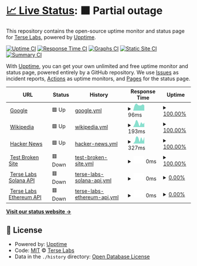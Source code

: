 # [📈 Live Status](https://status.terselabs.com): <!--live status--> **🟧 Partial outage**

This repository contains the open-source uptime monitor and status page for [Terse Labs](https://terselabs.com), powered by [Upptime](https://github.com/upptime/upptime).

[![Uptime CI](https://github.com/TerseLabs/status/workflows/Uptime%20CI/badge.svg)](https://github.com/TerseLabs/status/actions?query=workflow%3A%22Uptime+CI%22)
[![Response Time CI](https://github.com/TerseLabs/status/workflows/Response%20Time%20CI/badge.svg)](https://github.com/TerseLabs/status/actions?query=workflow%3A%22Response+Time+CI%22)
[![Graphs CI](https://github.com/TerseLabs/status/workflows/Graphs%20CI/badge.svg)](https://github.com/TerseLabs/status/actions?query=workflow%3A%22Graphs+CI%22)
[![Static Site CI](https://github.com/TerseLabs/status/workflows/Static%20Site%20CI/badge.svg)](https://github.com/TerseLabs/status/actions?query=workflow%3A%22Static+Site+CI%22)
[![Summary CI](https://github.com/TerseLabs/status/workflows/Summary%20CI/badge.svg)](https://github.com/TerseLabs/status/actions?query=workflow%3A%22Summary+CI%22)

With [Upptime](https://upptime.js.org), you can get your own unlimited and free uptime monitor and status page, powered entirely by a GitHub repository. We use [Issues](https://github.com/TerseLabs/status/issues) as incident reports, [Actions](https://github.com/TerseLabs/status/actions) as uptime monitors, and [Pages](https://status.terselabs.com) for the status page.

<!--start: status pages-->
<!-- This summary is generated by Upptime (https://github.com/upptime/upptime) -->
<!-- Do not edit this manually, your changes will be overwritten -->
<!-- prettier-ignore -->
| URL | Status | History | Response Time | Uptime |
| --- | ------ | ------- | ------------- | ------ |
| <img alt="" src="https://icons.duckduckgo.com/ip3/www.google.com.ico" height="13"> [Google](https://www.google.com) | 🟩 Up | [google.yml](https://github.com/TerseLabs/status/commits/HEAD/history/google.yml) | <details><summary><img alt="Response time graph" src="./graphs/google/response-time-week.png" height="20"> 96ms</summary><br><a href="https://status.terselabs.com/history/google"><img alt="Response time 123" src="https://img.shields.io/endpoint?url=https%3A%2F%2Fraw.githubusercontent.com%2FTerseLabs%2Fstatus%2FHEAD%2Fapi%2Fgoogle%2Fresponse-time.json"></a><br><a href="https://status.terselabs.com/history/google"><img alt="24-hour response time 120" src="https://img.shields.io/endpoint?url=https%3A%2F%2Fraw.githubusercontent.com%2FTerseLabs%2Fstatus%2FHEAD%2Fapi%2Fgoogle%2Fresponse-time-day.json"></a><br><a href="https://status.terselabs.com/history/google"><img alt="7-day response time 96" src="https://img.shields.io/endpoint?url=https%3A%2F%2Fraw.githubusercontent.com%2FTerseLabs%2Fstatus%2FHEAD%2Fapi%2Fgoogle%2Fresponse-time-week.json"></a><br><a href="https://status.terselabs.com/history/google"><img alt="30-day response time 97" src="https://img.shields.io/endpoint?url=https%3A%2F%2Fraw.githubusercontent.com%2FTerseLabs%2Fstatus%2FHEAD%2Fapi%2Fgoogle%2Fresponse-time-month.json"></a><br><a href="https://status.terselabs.com/history/google"><img alt="1-year response time 105" src="https://img.shields.io/endpoint?url=https%3A%2F%2Fraw.githubusercontent.com%2FTerseLabs%2Fstatus%2FHEAD%2Fapi%2Fgoogle%2Fresponse-time-year.json"></a></details> | <details><summary><a href="https://status.terselabs.com/history/google">100.00%</a></summary><a href="https://status.terselabs.com/history/google"><img alt="All-time uptime 100.00%" src="https://img.shields.io/endpoint?url=https%3A%2F%2Fraw.githubusercontent.com%2FTerseLabs%2Fstatus%2FHEAD%2Fapi%2Fgoogle%2Fuptime.json"></a><br><a href="https://status.terselabs.com/history/google"><img alt="24-hour uptime 100.00%" src="https://img.shields.io/endpoint?url=https%3A%2F%2Fraw.githubusercontent.com%2FTerseLabs%2Fstatus%2FHEAD%2Fapi%2Fgoogle%2Fuptime-day.json"></a><br><a href="https://status.terselabs.com/history/google"><img alt="7-day uptime 100.00%" src="https://img.shields.io/endpoint?url=https%3A%2F%2Fraw.githubusercontent.com%2FTerseLabs%2Fstatus%2FHEAD%2Fapi%2Fgoogle%2Fuptime-week.json"></a><br><a href="https://status.terselabs.com/history/google"><img alt="30-day uptime 100.00%" src="https://img.shields.io/endpoint?url=https%3A%2F%2Fraw.githubusercontent.com%2FTerseLabs%2Fstatus%2FHEAD%2Fapi%2Fgoogle%2Fuptime-month.json"></a><br><a href="https://status.terselabs.com/history/google"><img alt="1-year uptime 99.99%" src="https://img.shields.io/endpoint?url=https%3A%2F%2Fraw.githubusercontent.com%2FTerseLabs%2Fstatus%2FHEAD%2Fapi%2Fgoogle%2Fuptime-year.json"></a></details>
| <img alt="" src="https://icons.duckduckgo.com/ip3/en.wikipedia.org.ico" height="13"> [Wikipedia](https://en.wikipedia.org) | 🟩 Up | [wikipedia.yml](https://github.com/TerseLabs/status/commits/HEAD/history/wikipedia.yml) | <details><summary><img alt="Response time graph" src="./graphs/wikipedia/response-time-week.png" height="20"> 193ms</summary><br><a href="https://status.terselabs.com/history/wikipedia"><img alt="Response time 223" src="https://img.shields.io/endpoint?url=https%3A%2F%2Fraw.githubusercontent.com%2FTerseLabs%2Fstatus%2FHEAD%2Fapi%2Fwikipedia%2Fresponse-time.json"></a><br><a href="https://status.terselabs.com/history/wikipedia"><img alt="24-hour response time 191" src="https://img.shields.io/endpoint?url=https%3A%2F%2Fraw.githubusercontent.com%2FTerseLabs%2Fstatus%2FHEAD%2Fapi%2Fwikipedia%2Fresponse-time-day.json"></a><br><a href="https://status.terselabs.com/history/wikipedia"><img alt="7-day response time 193" src="https://img.shields.io/endpoint?url=https%3A%2F%2Fraw.githubusercontent.com%2FTerseLabs%2Fstatus%2FHEAD%2Fapi%2Fwikipedia%2Fresponse-time-week.json"></a><br><a href="https://status.terselabs.com/history/wikipedia"><img alt="30-day response time 273" src="https://img.shields.io/endpoint?url=https%3A%2F%2Fraw.githubusercontent.com%2FTerseLabs%2Fstatus%2FHEAD%2Fapi%2Fwikipedia%2Fresponse-time-month.json"></a><br><a href="https://status.terselabs.com/history/wikipedia"><img alt="1-year response time 229" src="https://img.shields.io/endpoint?url=https%3A%2F%2Fraw.githubusercontent.com%2FTerseLabs%2Fstatus%2FHEAD%2Fapi%2Fwikipedia%2Fresponse-time-year.json"></a></details> | <details><summary><a href="https://status.terselabs.com/history/wikipedia">100.00%</a></summary><a href="https://status.terselabs.com/history/wikipedia"><img alt="All-time uptime 100.00%" src="https://img.shields.io/endpoint?url=https%3A%2F%2Fraw.githubusercontent.com%2FTerseLabs%2Fstatus%2FHEAD%2Fapi%2Fwikipedia%2Fuptime.json"></a><br><a href="https://status.terselabs.com/history/wikipedia"><img alt="24-hour uptime 100.00%" src="https://img.shields.io/endpoint?url=https%3A%2F%2Fraw.githubusercontent.com%2FTerseLabs%2Fstatus%2FHEAD%2Fapi%2Fwikipedia%2Fuptime-day.json"></a><br><a href="https://status.terselabs.com/history/wikipedia"><img alt="7-day uptime 100.00%" src="https://img.shields.io/endpoint?url=https%3A%2F%2Fraw.githubusercontent.com%2FTerseLabs%2Fstatus%2FHEAD%2Fapi%2Fwikipedia%2Fuptime-week.json"></a><br><a href="https://status.terselabs.com/history/wikipedia"><img alt="30-day uptime 100.00%" src="https://img.shields.io/endpoint?url=https%3A%2F%2Fraw.githubusercontent.com%2FTerseLabs%2Fstatus%2FHEAD%2Fapi%2Fwikipedia%2Fuptime-month.json"></a><br><a href="https://status.terselabs.com/history/wikipedia"><img alt="1-year uptime 100.00%" src="https://img.shields.io/endpoint?url=https%3A%2F%2Fraw.githubusercontent.com%2FTerseLabs%2Fstatus%2FHEAD%2Fapi%2Fwikipedia%2Fuptime-year.json"></a></details>
| <img alt="" src="https://icons.duckduckgo.com/ip3/news.ycombinator.com.ico" height="13"> [Hacker News](https://news.ycombinator.com) | 🟩 Up | [hacker-news.yml](https://github.com/TerseLabs/status/commits/HEAD/history/hacker-news.yml) | <details><summary><img alt="Response time graph" src="./graphs/hacker-news/response-time-week.png" height="20"> 327ms</summary><br><a href="https://status.terselabs.com/history/hacker-news"><img alt="Response time 343" src="https://img.shields.io/endpoint?url=https%3A%2F%2Fraw.githubusercontent.com%2FTerseLabs%2Fstatus%2FHEAD%2Fapi%2Fhacker-news%2Fresponse-time.json"></a><br><a href="https://status.terselabs.com/history/hacker-news"><img alt="24-hour response time 446" src="https://img.shields.io/endpoint?url=https%3A%2F%2Fraw.githubusercontent.com%2FTerseLabs%2Fstatus%2FHEAD%2Fapi%2Fhacker-news%2Fresponse-time-day.json"></a><br><a href="https://status.terselabs.com/history/hacker-news"><img alt="7-day response time 327" src="https://img.shields.io/endpoint?url=https%3A%2F%2Fraw.githubusercontent.com%2FTerseLabs%2Fstatus%2FHEAD%2Fapi%2Fhacker-news%2Fresponse-time-week.json"></a><br><a href="https://status.terselabs.com/history/hacker-news"><img alt="30-day response time 322" src="https://img.shields.io/endpoint?url=https%3A%2F%2Fraw.githubusercontent.com%2FTerseLabs%2Fstatus%2FHEAD%2Fapi%2Fhacker-news%2Fresponse-time-month.json"></a><br><a href="https://status.terselabs.com/history/hacker-news"><img alt="1-year response time 353" src="https://img.shields.io/endpoint?url=https%3A%2F%2Fraw.githubusercontent.com%2FTerseLabs%2Fstatus%2FHEAD%2Fapi%2Fhacker-news%2Fresponse-time-year.json"></a></details> | <details><summary><a href="https://status.terselabs.com/history/hacker-news">100.00%</a></summary><a href="https://status.terselabs.com/history/hacker-news"><img alt="All-time uptime 99.93%" src="https://img.shields.io/endpoint?url=https%3A%2F%2Fraw.githubusercontent.com%2FTerseLabs%2Fstatus%2FHEAD%2Fapi%2Fhacker-news%2Fuptime.json"></a><br><a href="https://status.terselabs.com/history/hacker-news"><img alt="24-hour uptime 100.00%" src="https://img.shields.io/endpoint?url=https%3A%2F%2Fraw.githubusercontent.com%2FTerseLabs%2Fstatus%2FHEAD%2Fapi%2Fhacker-news%2Fuptime-day.json"></a><br><a href="https://status.terselabs.com/history/hacker-news"><img alt="7-day uptime 100.00%" src="https://img.shields.io/endpoint?url=https%3A%2F%2Fraw.githubusercontent.com%2FTerseLabs%2Fstatus%2FHEAD%2Fapi%2Fhacker-news%2Fuptime-week.json"></a><br><a href="https://status.terselabs.com/history/hacker-news"><img alt="30-day uptime 100.00%" src="https://img.shields.io/endpoint?url=https%3A%2F%2Fraw.githubusercontent.com%2FTerseLabs%2Fstatus%2FHEAD%2Fapi%2Fhacker-news%2Fuptime-month.json"></a><br><a href="https://status.terselabs.com/history/hacker-news"><img alt="1-year uptime 99.89%" src="https://img.shields.io/endpoint?url=https%3A%2F%2Fraw.githubusercontent.com%2FTerseLabs%2Fstatus%2FHEAD%2Fapi%2Fhacker-news%2Fuptime-year.json"></a></details>
| <img alt="" src="https://icons.duckduckgo.com/ip3/thissitedoesnotexist.koj.co.ico" height="13"> [Test Broken Site](https://thissitedoesnotexist.koj.co) | 🟥 Down | [test-broken-site.yml](https://github.com/TerseLabs/status/commits/HEAD/history/test-broken-site.yml) | <details><summary><img alt="Response time graph" src="./graphs/test-broken-site/response-time-week.png" height="20"> 0ms</summary><br><a href="https://status.terselabs.com/history/test-broken-site"><img alt="Response time 0" src="https://img.shields.io/endpoint?url=https%3A%2F%2Fraw.githubusercontent.com%2FTerseLabs%2Fstatus%2FHEAD%2Fapi%2Ftest-broken-site%2Fresponse-time.json"></a><br><a href="https://status.terselabs.com/history/test-broken-site"><img alt="24-hour response time 0" src="https://img.shields.io/endpoint?url=https%3A%2F%2Fraw.githubusercontent.com%2FTerseLabs%2Fstatus%2FHEAD%2Fapi%2Ftest-broken-site%2Fresponse-time-day.json"></a><br><a href="https://status.terselabs.com/history/test-broken-site"><img alt="7-day response time 0" src="https://img.shields.io/endpoint?url=https%3A%2F%2Fraw.githubusercontent.com%2FTerseLabs%2Fstatus%2FHEAD%2Fapi%2Ftest-broken-site%2Fresponse-time-week.json"></a><br><a href="https://status.terselabs.com/history/test-broken-site"><img alt="30-day response time 0" src="https://img.shields.io/endpoint?url=https%3A%2F%2Fraw.githubusercontent.com%2FTerseLabs%2Fstatus%2FHEAD%2Fapi%2Ftest-broken-site%2Fresponse-time-month.json"></a><br><a href="https://status.terselabs.com/history/test-broken-site"><img alt="1-year response time 0" src="https://img.shields.io/endpoint?url=https%3A%2F%2Fraw.githubusercontent.com%2FTerseLabs%2Fstatus%2FHEAD%2Fapi%2Ftest-broken-site%2Fresponse-time-year.json"></a></details> | <details><summary><a href="https://status.terselabs.com/history/test-broken-site">100.00%</a></summary><a href="https://status.terselabs.com/history/test-broken-site"><img alt="All-time uptime 100.00%" src="https://img.shields.io/endpoint?url=https%3A%2F%2Fraw.githubusercontent.com%2FTerseLabs%2Fstatus%2FHEAD%2Fapi%2Ftest-broken-site%2Fuptime.json"></a><br><a href="https://status.terselabs.com/history/test-broken-site"><img alt="24-hour uptime 100.00%" src="https://img.shields.io/endpoint?url=https%3A%2F%2Fraw.githubusercontent.com%2FTerseLabs%2Fstatus%2FHEAD%2Fapi%2Ftest-broken-site%2Fuptime-day.json"></a><br><a href="https://status.terselabs.com/history/test-broken-site"><img alt="7-day uptime 100.00%" src="https://img.shields.io/endpoint?url=https%3A%2F%2Fraw.githubusercontent.com%2FTerseLabs%2Fstatus%2FHEAD%2Fapi%2Ftest-broken-site%2Fuptime-week.json"></a><br><a href="https://status.terselabs.com/history/test-broken-site"><img alt="30-day uptime 100.00%" src="https://img.shields.io/endpoint?url=https%3A%2F%2Fraw.githubusercontent.com%2FTerseLabs%2Fstatus%2FHEAD%2Fapi%2Ftest-broken-site%2Fuptime-month.json"></a><br><a href="https://status.terselabs.com/history/test-broken-site"><img alt="1-year uptime 100.00%" src="https://img.shields.io/endpoint?url=https%3A%2F%2Fraw.githubusercontent.com%2FTerseLabs%2Fstatus%2FHEAD%2Fapi%2Ftest-broken-site%2Fuptime-year.json"></a></details>
| <img alt="" src="https://icons.duckduckgo.com/ip3/solana.terselabs.com.ico" height="13"> [Terse Labs Solana API](https://solana.terselabs.com/) | 🟥 Down | [terse-labs-solana-api.yml](https://github.com/TerseLabs/status/commits/HEAD/history/terse-labs-solana-api.yml) | <details><summary><img alt="Response time graph" src="./graphs/terse-labs-solana-api/response-time-week.png" height="20"> 0ms</summary><br><a href="https://status.terselabs.com/history/terse-labs-solana-api"><img alt="Response time 0" src="https://img.shields.io/endpoint?url=https%3A%2F%2Fraw.githubusercontent.com%2FTerseLabs%2Fstatus%2FHEAD%2Fapi%2Fterse-labs-solana-api%2Fresponse-time.json"></a><br><a href="https://status.terselabs.com/history/terse-labs-solana-api"><img alt="24-hour response time 0" src="https://img.shields.io/endpoint?url=https%3A%2F%2Fraw.githubusercontent.com%2FTerseLabs%2Fstatus%2FHEAD%2Fapi%2Fterse-labs-solana-api%2Fresponse-time-day.json"></a><br><a href="https://status.terselabs.com/history/terse-labs-solana-api"><img alt="7-day response time 0" src="https://img.shields.io/endpoint?url=https%3A%2F%2Fraw.githubusercontent.com%2FTerseLabs%2Fstatus%2FHEAD%2Fapi%2Fterse-labs-solana-api%2Fresponse-time-week.json"></a><br><a href="https://status.terselabs.com/history/terse-labs-solana-api"><img alt="30-day response time 0" src="https://img.shields.io/endpoint?url=https%3A%2F%2Fraw.githubusercontent.com%2FTerseLabs%2Fstatus%2FHEAD%2Fapi%2Fterse-labs-solana-api%2Fresponse-time-month.json"></a><br><a href="https://status.terselabs.com/history/terse-labs-solana-api"><img alt="1-year response time 0" src="https://img.shields.io/endpoint?url=https%3A%2F%2Fraw.githubusercontent.com%2FTerseLabs%2Fstatus%2FHEAD%2Fapi%2Fterse-labs-solana-api%2Fresponse-time-year.json"></a></details> | <details><summary><a href="https://status.terselabs.com/history/terse-labs-solana-api">0.00%</a></summary><a href="https://status.terselabs.com/history/terse-labs-solana-api"><img alt="All-time uptime 23.66%" src="https://img.shields.io/endpoint?url=https%3A%2F%2Fraw.githubusercontent.com%2FTerseLabs%2Fstatus%2FHEAD%2Fapi%2Fterse-labs-solana-api%2Fuptime.json"></a><br><a href="https://status.terselabs.com/history/terse-labs-solana-api"><img alt="24-hour uptime 0.00%" src="https://img.shields.io/endpoint?url=https%3A%2F%2Fraw.githubusercontent.com%2FTerseLabs%2Fstatus%2FHEAD%2Fapi%2Fterse-labs-solana-api%2Fuptime-day.json"></a><br><a href="https://status.terselabs.com/history/terse-labs-solana-api"><img alt="7-day uptime 0.00%" src="https://img.shields.io/endpoint?url=https%3A%2F%2Fraw.githubusercontent.com%2FTerseLabs%2Fstatus%2FHEAD%2Fapi%2Fterse-labs-solana-api%2Fuptime-week.json"></a><br><a href="https://status.terselabs.com/history/terse-labs-solana-api"><img alt="30-day uptime 1.38%" src="https://img.shields.io/endpoint?url=https%3A%2F%2Fraw.githubusercontent.com%2FTerseLabs%2Fstatus%2FHEAD%2Fapi%2Fterse-labs-solana-api%2Fuptime-month.json"></a><br><a href="https://status.terselabs.com/history/terse-labs-solana-api"><img alt="1-year uptime 0.00%" src="https://img.shields.io/endpoint?url=https%3A%2F%2Fraw.githubusercontent.com%2FTerseLabs%2Fstatus%2FHEAD%2Fapi%2Fterse-labs-solana-api%2Fuptime-year.json"></a></details>
| <img alt="" src="https://icons.duckduckgo.com/ip3/ethereum.terselabs.com.ico" height="13"> [Terse Labs Ethereum API](https://ethereum.terselabs.com) | 🟥 Down | [terse-labs-ethereum-api.yml](https://github.com/TerseLabs/status/commits/HEAD/history/terse-labs-ethereum-api.yml) | <details><summary><img alt="Response time graph" src="./graphs/terse-labs-ethereum-api/response-time-week.png" height="20"> 0ms</summary><br><a href="https://status.terselabs.com/history/terse-labs-ethereum-api"><img alt="Response time 0" src="https://img.shields.io/endpoint?url=https%3A%2F%2Fraw.githubusercontent.com%2FTerseLabs%2Fstatus%2FHEAD%2Fapi%2Fterse-labs-ethereum-api%2Fresponse-time.json"></a><br><a href="https://status.terselabs.com/history/terse-labs-ethereum-api"><img alt="24-hour response time 0" src="https://img.shields.io/endpoint?url=https%3A%2F%2Fraw.githubusercontent.com%2FTerseLabs%2Fstatus%2FHEAD%2Fapi%2Fterse-labs-ethereum-api%2Fresponse-time-day.json"></a><br><a href="https://status.terselabs.com/history/terse-labs-ethereum-api"><img alt="7-day response time 0" src="https://img.shields.io/endpoint?url=https%3A%2F%2Fraw.githubusercontent.com%2FTerseLabs%2Fstatus%2FHEAD%2Fapi%2Fterse-labs-ethereum-api%2Fresponse-time-week.json"></a><br><a href="https://status.terselabs.com/history/terse-labs-ethereum-api"><img alt="30-day response time 0" src="https://img.shields.io/endpoint?url=https%3A%2F%2Fraw.githubusercontent.com%2FTerseLabs%2Fstatus%2FHEAD%2Fapi%2Fterse-labs-ethereum-api%2Fresponse-time-month.json"></a><br><a href="https://status.terselabs.com/history/terse-labs-ethereum-api"><img alt="1-year response time 0" src="https://img.shields.io/endpoint?url=https%3A%2F%2Fraw.githubusercontent.com%2FTerseLabs%2Fstatus%2FHEAD%2Fapi%2Fterse-labs-ethereum-api%2Fresponse-time-year.json"></a></details> | <details><summary><a href="https://status.terselabs.com/history/terse-labs-ethereum-api">0.00%</a></summary><a href="https://status.terselabs.com/history/terse-labs-ethereum-api"><img alt="All-time uptime 23.64%" src="https://img.shields.io/endpoint?url=https%3A%2F%2Fraw.githubusercontent.com%2FTerseLabs%2Fstatus%2FHEAD%2Fapi%2Fterse-labs-ethereum-api%2Fuptime.json"></a><br><a href="https://status.terselabs.com/history/terse-labs-ethereum-api"><img alt="24-hour uptime 0.00%" src="https://img.shields.io/endpoint?url=https%3A%2F%2Fraw.githubusercontent.com%2FTerseLabs%2Fstatus%2FHEAD%2Fapi%2Fterse-labs-ethereum-api%2Fuptime-day.json"></a><br><a href="https://status.terselabs.com/history/terse-labs-ethereum-api"><img alt="7-day uptime 0.00%" src="https://img.shields.io/endpoint?url=https%3A%2F%2Fraw.githubusercontent.com%2FTerseLabs%2Fstatus%2FHEAD%2Fapi%2Fterse-labs-ethereum-api%2Fuptime-week.json"></a><br><a href="https://status.terselabs.com/history/terse-labs-ethereum-api"><img alt="30-day uptime 1.38%" src="https://img.shields.io/endpoint?url=https%3A%2F%2Fraw.githubusercontent.com%2FTerseLabs%2Fstatus%2FHEAD%2Fapi%2Fterse-labs-ethereum-api%2Fuptime-month.json"></a><br><a href="https://status.terselabs.com/history/terse-labs-ethereum-api"><img alt="1-year uptime 0.00%" src="https://img.shields.io/endpoint?url=https%3A%2F%2Fraw.githubusercontent.com%2FTerseLabs%2Fstatus%2FHEAD%2Fapi%2Fterse-labs-ethereum-api%2Fuptime-year.json"></a></details>

<!--end: status pages-->

[**Visit our status website →**](https://status.terselabs.com)

## 📄 License

- Powered by: [Upptime](https://github.com/upptime/upptime)
- Code: [MIT](./LICENSE) © [Terse Labs](https://terselabs.com)
- Data in the `./history` directory: [Open Database License](https://opendatacommons.org/licenses/odbl/1-0/)
